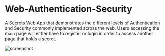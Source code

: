 # Web-Authentication-Security


A Secrets Web App that demonstrates the different levels of Authentication and Security commonly implemented across the web. Users accessing the main page will either have to register or login in order to access another page that holds a secret.

![screenshot](https://user-images.githubusercontent.com/34729011/114597195-55238600-9c45-11eb-9c6d-7c40dbfa457f.png)
 
